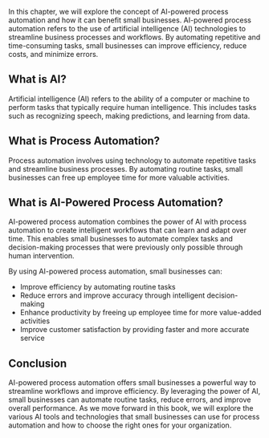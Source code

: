 

In this chapter, we will explore the concept of AI-powered process automation and how it can benefit small businesses. AI-powered process automation refers to the use of artificial intelligence (AI) technologies to streamline business processes and workflows. By automating repetitive and time-consuming tasks, small businesses can improve efficiency, reduce costs, and minimize errors.

What is AI?
-----------

Artificial intelligence (AI) refers to the ability of a computer or machine to perform tasks that typically require human intelligence. This includes tasks such as recognizing speech, making predictions, and learning from data.

What is Process Automation?
---------------------------

Process automation involves using technology to automate repetitive tasks and streamline business processes. By automating routine tasks, small businesses can free up employee time for more valuable activities.

What is AI-Powered Process Automation?
--------------------------------------

AI-powered process automation combines the power of AI with process automation to create intelligent workflows that can learn and adapt over time. This enables small businesses to automate complex tasks and decision-making processes that were previously only possible through human intervention.

By using AI-powered process automation, small businesses can:

* Improve efficiency by automating routine tasks
* Reduce errors and improve accuracy through intelligent decision-making
* Enhance productivity by freeing up employee time for more value-added activities
* Improve customer satisfaction by providing faster and more accurate service

Conclusion
----------

AI-powered process automation offers small businesses a powerful way to streamline workflows and improve efficiency. By leveraging the power of AI, small businesses can automate routine tasks, reduce errors, and improve overall performance. As we move forward in this book, we will explore the various AI tools and technologies that small businesses can use for process automation and how to choose the right ones for your organization.

